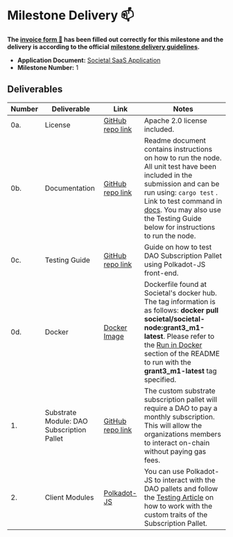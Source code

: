 # Milestone Delivery :mailbox:

**The [invoice form :pencil:](https://docs.google.com/forms/d/e/1FAIpQLSfmNYaoCgrxyhzgoKQ0ynQvnNRoTmgApz9NrMp-hd8mhIiO0A/viewform) has been filled out correctly for this milestone and the delivery is according to the official [milestone delivery guidelines](https://github.com/w3f/Grants-Program/blob/master/docs/milestone-deliverables-guidelines.md).**

- **Application Document:** [Societal SaaS Application](https://github.com/w3f/Grants-Program/blob/master/applications/societal_saas_pricing.md)
- **Milestone Number:** 1

## Deliverables

| Number | Deliverable                               | Link                                                                                                                                                                                 | Notes                                                                                                                                                                                                                                                                                                                                |
| ------ | ----------------------------------------- | ------------------------------------------------------------------------------------------------------------------------------------------------------------------------------------ | ------------------------------------------------------------------------------------------------------------------------------------------------------------------------------------------------------------------------------------------------------------------------------------------------------------------------------------ |
| 0a.    | License                                   | [GitHub repo link](https://github.com/sctllabs/societal-node/blob/grant3_m1/LICENSE)                                                                                                 | Apache 2.0 license included.                                                                                                                                                                                                                                                                                                         |
| 0b.    | Documentation                             | [GitHub repo link](https://github.com/sctllabs/societal-node/blob/grant3_m1/README.md)                                                                                               | Readme document contains instructions on how to run the node. All unit test have been included in the submission and can be run using: `cargo test` . Link to test command in [docs](https://github.com/sctllabs/societal-node/blob/grant3_m1#unit-test). You may also use the Testing Guide below for instructions to run the node. |
| 0c.    | Testing Guide                             | [GitHub repo link](https://github.com/sctllabs/societal-node/blob/grant3_m1/docs/SubscriptionTestingGuide.md)                                                                        | Guide on how to test DAO Subscription Pallet using Polkadot-JS front-end.                                                                                                                                                                                                                                                            |
| 0d.    | Docker                                    | [Docker Image](https://hub.docker.com/layers/societal/societal-node/grant3_m1-latest/images/sha256-21719afd8ec6237ffa4b12303da79b67ed078d7d5b160ef0a19ba9e20a061516?context=explore) | Dockerfile found at Societal's docker hub. The tag information is as follows: **docker pull societal/societal-node:grant3_m1-latest**. Please refer to the [Run in Docker](https://github.com/sctllabs/societal-node/blob/grant3_m1#run-in-docker) section of the README to run with the **grant3_m1-latest** tag specified.         |
| 1.     | Substrate Module: DAO Subscription Pallet | [GitHub repo link](https://github.com/sctllabs/societal-node/tree/grant3_m1/pallets/dao-subscription)                                                                                | The custom substrate subscription pallet will require a DAO to pay a monthly subscription. This will allow the organizations members to interact on-chain without paying gas fees.                                                                                                                                                   |
| 2.     | Client Modules                            | [Polkadot-JS](https://cloudflare-ipfs.com/ipns/dotapps.io/?rpc=ws://localhost:9944)                                                                                                  | You can use Polkadot-JS to interact with the DAO pallets and follow the [Testing Article](https://github.com/sctllabs/societal-node/blob/grant3_m1/docs/SubscriptionTestingGuide.md) on how to work with the custom traits of the Subscription Pallet.                                                                               |
